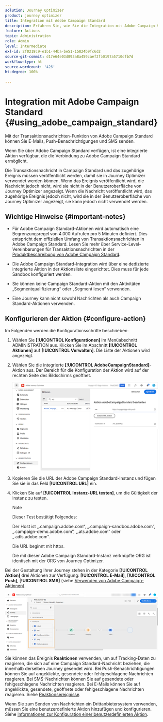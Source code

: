 ```yaml
---
solution: Journey Optimizer
product: journey optimizer
title: Integration mit Adobe Campaign Standard
description: Erfahren Sie, wie Sie die Integration mit Adobe Campaign Standard durchführen.
feature: Actions
topic: Administration
role: Admin
level: Intermediate
exl-id: 2f0218c9-e1b1-44ba-be51-15824b9fc6d2
source-git-commit: d17e64e03d093a8a459caef2fb0197a5710dfb7d
workflow-type: ht
source-wordcount: '426'
ht-degree: 100%

---
```


# Integration mit Adobe Campaign Standard {#using_adobe_campaign_standard}

Mit der Transaktionsnachrichten-Funktion von Adobe Campaign Standard können Sie E-Mails, Push-Benachrichtigungen und SMS senden.

Wenn Sie über Adobe Campaign Standard verfügen, ist eine integrierte Aktion verfügbar, die die Verbindung zu Adobe Campaign Standard ermöglicht.

Die Transaktionsnachricht in Campaign Standard und das zugehörige Ereignis müssen veröffentlicht werden, damit sie in Journey Optimizer verwendet werden können. Wenn das Ereignis veröffentlicht wird, die Nachricht jedoch nicht, wird sie nicht in der Benutzeroberfläche von Journey Optimizer angezeigt. Wenn die Nachricht veröffentlicht wird, das zugehörige Ereignis jedoch nicht, wird sie in der Benutzeroberfläche von Journey Optimizer angezeigt, sie kann jedoch nicht verwendet werden.

## Wichtige Hinweise {#important-notes}

* Für Adobe Campaign Standard-Aktionen wird automatisch eine Begrenzungsregel von 4.000 Aufrufen pro 5 Minuten definiert. Dies entspricht dem offiziellen Umfang von Transaktionsnachrichten in Adobe Campaign Standard. Lesen Sie mehr über Service-Level-Vereinbarungen für Transaktionsnachrichten in der [Produktbeschreibung von Adobe Campaign Standard](https://helpx.adobe.com/de/legal/product-descriptions/campaign-standard.html).

* Die Adobe Campaign Standard-Integration wird über eine dedizierte integrierte Aktion in der Aktionsliste eingerichtet. Dies muss für jede Sandbox konfiguriert werden.

* Sie können keine Campaign Standard-Aktion mit den Aktivitäten „Segmentqualifizierung“ oder „Segment lesen“ verwenden.

* Eine Journey kann nicht sowohl Nachrichten als auch Campaign Standard-Aktionen verwenden.

## Konfigurieren der Aktion {#configure-action}

Im Folgenden werden die Konfigurationsschritte beschrieben:

1. Wählen Sie **[!UICONTROL Konfigurationen]** im Menüabschnitt ADMINISTRATION aus. Klicken Sie im Abschnitt **[!UICONTROL Aktionen]** auf **[!UICONTROL Verwalten]**. Die Liste der Aktionen wird angezeigt.

1. Wählen Sie die integrierte **[!UICONTROL AdobeCampaignStandard]**-Aktion aus. Der Bereich für die Konfiguration der Aktion wird auf der rechten Seite des Bildschirms geöffnet.

   ![](assets/actioncampaign.png)

1. Kopieren Sie die URL der Adobe Campaign Standard-Instanz und fügen Sie sie in das Feld **[!UICONTROL URL]** ein.

1. Klicken Sie auf **[!UICONTROL Instanz-URL testen]**, um die Gültigkeit der Instanz zu testen.

   >[!NOTE]
   >
   >Dieser Test bestätigt Folgendes:
   >
   >Der Host ist „.campaign.adobe.com“, „.campaign-sandbox.adobe.com“, „.campaign-demo.adobe.com“, „.ats.adobe.com“ oder „.adls.adobe.com“.
   >
   >Die URL beginnt mit https.
   >
   >Die mit dieser Adobe Campaign Standard-Instanz verknüpfte ORG ist identisch mit der ORG von Journey Optimizer.

Bei der Gestaltung Ihrer Journey stehen in der Kategorie **[!UICONTROL Aktion]** drei Aktionen zur Verfügung: **[!UICONTROL E-Mail]**, **[!UICONTROL Push]**, **[!UICONTROL SMS]** (siehe [Verwenden von Adobe Campaign-Aktionen](../building-journeys/using-adobe-campaign-standard.md)).

![](assets/journey58.png)

Sie können das Ereignis **Reaktionen** verwenden, um auf Tracking-Daten zu reagieren, die sich auf eine Campaign Standard-Nachricht beziehen, die innerhalb derselben Journey gesendet wird. Bei Push-Benachrichtigungen können Sie auf angeklickte, gesendete oder fehlgeschlagene Nachrichten reagieren. Bei SMS-Nachrichten können Sie auf gesendete oder fehlgeschlagene Nachrichten reagieren. Bei E-Mails können Sie auf angeklickte, gesendete, geöffnete oder fehlgeschlagene Nachrichten reagieren. Siehe [Reaktionsereignisse](../building-journeys/reaction-events.md).

Wenn Sie zum Senden von Nachrichten ein Drittanbietersystem verwenden, müssen Sie eine benutzerdefinierte Aktion hinzufügen und konfigurieren. Siehe [Informationen zur Konfiguration einer benutzerdefinierten Aktion](../action/about-custom-action-configuration.md).
